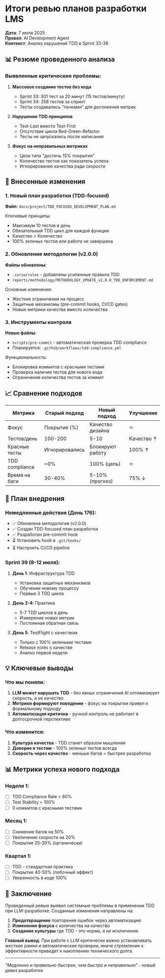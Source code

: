 # Итоги ревью планов разработки LMS

**Дата**: 7 июля 2025  
**Провел**: AI Development Agent  
**Контекст**: Анализ нарушений TDD в Sprint 33-38

## 📊 Резюме проведенного анализа

### Выявленные критические проблемы:

1. **Массовое создание тестов без кода**
   - Sprint 33: 301 тест за 20 минут (15 тестов/минуту)
   - Sprint 34: 258 тестов за спринт
   - Тесты создавались "пачками" для достижения метрик

2. **Нарушение TDD принципов**
   - Test-Last вместо Test-First
   - Отсутствие цикла Red-Green-Refactor
   - Тесты не запускались после написания

3. **Фокус на неправильных метриках**
   - Цели типа "достичь 15% покрытия"
   - Количество тестов как показатель успеха
   - Игнорирование качества ради скорости

## 🔧 Внесенные изменения

### 1. Новый план разработки (TDD-focused)
**Файл**: `docs/project/TDD_FOCUSED_DEVELOPMENT_PLAN.md`

Ключевые принципы:
- Максимум 10 тестов в день
- Обязательный TDD цикл для каждой функции
- Качество > Количество
- 100% зеленых тестов или работа не завершена

### 2. Обновление методологии (v2.0.0)
**Файлы обновлены**:
- `.cursorrules` - добавлены усиленные правила TDD
- `reports/methodology/METHODOLOGY_UPDATE_v2.0.0_TDD_ENFORCEMENT.md`

Основные изменения:
- Жесткие ограничения на процесс
- Защитные механизмы (pre-commit hooks, CI/CD gates)
- Новые метрики качества вместо количества

### 3. Инструменты контроля
**Новые файлы**:
- `scripts/pre-commit` - автоматическая проверка TDD compliance
- Планируется: `.github/workflows/tdd-compliance.yml`

Функциональность:
- Блокировка коммитов с красными тестами
- Проверка наличия тестов для нового кода
- Ограничение количества тестов за коммит

## 📈 Сравнение подходов

| Метрика | Старый подход | Новый подход | Улучшение |
|---------|---------------|--------------|-----------|
| Фокус | Покрытие (%) | Качество дизайна | ♾️ |
| Тестов/день | 100-200 | 5-10 | Качество ↑ |
| Красные тесты | Игнорировались | Блокируют работу | 100% ↑ |
| TDD compliance | ~0% | 100% (цель) | ♾️ |
| Время на баги | 30-40% | 5-10% (прогноз) | 75% ↓ |

## 🎯 План внедрения

### Немедленные действия (День 176):
- ✅ Обновлена методология (v2.0.0)
- ✅ Создан TDD-focused план разработки
- ✅ Разработан pre-commit hook
- ⏳ Установить hook в `.git/hooks/`
- ⏳ Настроить CI/CD pipeline

### Sprint 39 (8-12 июля):
1. **День 1**: Инфраструктура TDD
   - Установка защитных механизмов
   - Обучение новому процессу
   - Первые 3 TDD цикла

2. **День 2-4**: Практика
   - 5-7 TDD циклов в день
   - Измерение новых метрик
   - Постоянная обратная связь

3. **День 5**: TestFlight с качеством
   - Только с 100% зелеными тестами
   - Release notes о качестве
   - Анализ первой недели

## 💡 Ключевые выводы

### Что мы поняли:
1. **LLM может нарушать TDD** - без явных ограничений AI оптимизирует скорость, а не качество
2. **Метрики формируют поведение** - фокус на покрытии привел к формальному подходу
3. **Автоматизация критична** - ручной контроль не работает в долгосрочной перспективе

### Что изменится:
1. **Культура качества** - TDD станет образом мышления
2. **Доверие к тестам** - 100% зеленых тестов всегда
3. **Скорость через качество** - меньше багов = быстрее разработка

## 📊 Метрики успеха нового подхода

### Неделя 1:
- [ ] TDD Compliance Rate > 80%
- [ ] Test Stability = 100%
- [ ] 0 коммитов с красными тестами

### Месяц 1:
- [ ] Снижение багов на 50%
- [ ] Увеличение скорости на 20%
- [ ] Покрытие 25-30% (органически)

### Квартал 1:
- [ ] TDD - стандартная практика
- [ ] Покрытие 40-50% (побочный эффект)
- [ ] Уверенность в коде 100%

## 🚀 Заключение

Проведенный ревью выявил системные проблемы в применении TDD при LLM-разработке. Созданные изменения направлены на:

1. **Предотвращение** повторения ошибок через автоматизацию
2. **Изменение фокуса** с количества на качество
3. **Создание культуры** где TDD - это норма, а не исключение

**Главный вывод**: При работе с LLM критически важно устанавливать жесткие рамки и автоматические проверки, иначе стремление к эффективности приведет к накоплению технического долга.

---

*"Медленно и правильно быстрее, чем быстро и неправильно"* - новый девиз разработки 